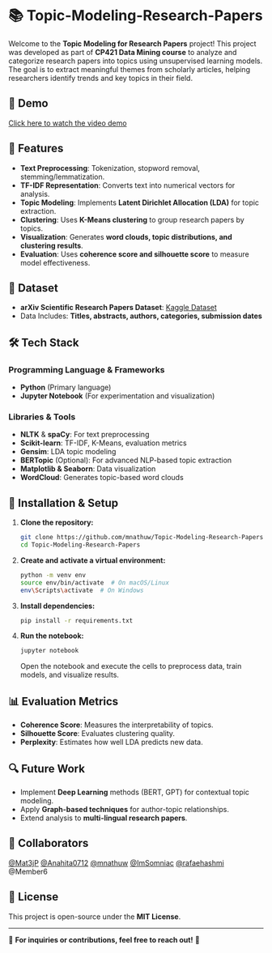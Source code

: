 # 📚 Topic-Modeling-Research-Papers

Welcome to the **Topic Modeling for Research Papers** project! This project was developed as part of **CP421 Data Mining course** to analyze and categorize research papers into topics using unsupervised learning models. The goal is to extract meaningful themes from scholarly articles, helping researchers identify trends and key topics in their field.

## 🎥 Demo
[Click here to watch the video demo](#)

## 🎯 Features
- **Text Preprocessing**: Tokenization, stopword removal, stemming/lemmatization.
- **TF-IDF Representation**: Converts text into numerical vectors for analysis.
- **Topic Modeling**: Implements **Latent Dirichlet Allocation (LDA)** for topic extraction.
- **Clustering**: Uses **K-Means clustering** to group research papers by topics.
- **Visualization**: Generates **word clouds, topic distributions, and clustering results**.
- **Evaluation**: Uses **coherence score and silhouette score** to measure model effectiveness.

## 📂 Dataset
- **arXiv Scientific Research Papers Dataset**: [Kaggle Dataset](https://www.kaggle.com/datasets/sumitm004/arxiv-scientific-research-papers-dataset)
- Data Includes: **Titles, abstracts, authors, categories, submission dates**

## 🛠 Tech Stack
### Programming Language & Frameworks
- **Python** (Primary language)
- **Jupyter Notebook** (For experimentation and visualization)

### Libraries & Tools
- **NLTK** & **spaCy**: For text preprocessing
- **Scikit-learn**: TF-IDF, K-Means, evaluation metrics
- **Gensim**: LDA topic modeling
- **BERTopic** (Optional): For advanced NLP-based topic extraction
- **Matplotlib & Seaborn**: Data visualization
- **WordCloud**: Generates topic-based word clouds

## 🚀 Installation & Setup
1. **Clone the repository:**
   ```sh
   git clone https://github.com/mnathuw/Topic-Modeling-Research-Papers.git
   cd Topic-Modeling-Research-Papers
   ```

2. **Create and activate a virtual environment:**
   ```sh
   python -m venv env
   source env/bin/activate  # On macOS/Linux
   env\Scripts\activate  # On Windows
   ```

3. **Install dependencies:**
   ```sh
   pip install -r requirements.txt
   ```

4. **Run the notebook:**
   ```sh
   jupyter notebook
   ```
   Open the notebook and execute the cells to preprocess data, train models, and visualize results.

## 📊 Evaluation Metrics
- **Coherence Score**: Measures the interpretability of topics.
- **Silhouette Score**: Evaluates clustering quality.
- **Perplexity**: Estimates how well LDA predicts new data.

## 🔍 Future Work
- Implement **Deep Learning** methods (BERT, GPT) for contextual topic modeling.
- Apply **Graph-based techniques** for author-topic relationships.
- Extend analysis to **multi-lingual research papers**.

## 🤝 Collaborators
[@Mat3jP](https://github.com/Mat3jP) 
[@Anahita0712](https://github.com/Anahita0712) 
[@mnathuw](https://github.com/mnathuw) 
[@ImSomniac](https://github.com/ImSomniac) 
[@rafaehashmi](https://github.com/rafaehashmi)
@Member6

## 📜 License
This project is open-source under the **MIT License**.

---

📧 **For inquiries or contributions, feel free to reach out!** 🚀
